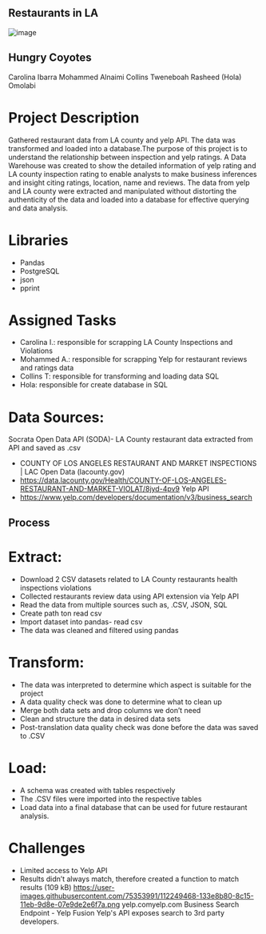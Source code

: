 
## Restaurants in LA
![image](https://user-images.githubusercontent.com/75353991/112249468-133e8b80-8c15-11eb-9d8e-07e9de2e6f7a.png)
## Hungry Coyotes
Carolina Ibarra
Mohammed Alnaimi
Collins Tweneboah
Rasheed (Hola) Omolabi	
# Project Description
Gathered restaurant  data from LA county and yelp API. The data was transformed and loaded into a database.The purpose of this project is to understand the relationship between inspection and yelp ratings. A Data Warehouse was created to show the detailed information of yelp rating and LA county inspection rating to enable analysts to make business inferences and insight citing ratings, location, name and reviews. The data from yelp and LA county were extracted and manipulated without distorting the authenticity of the data and loaded into a database for effective querying and data analysis.
# Libraries
- Pandas
- PostgreSQL
- json
- pprint
# Assigned Tasks
- Carolina I.: responsible for scrapping LA County Inspections and Violations
- Mohammed A.: responsible for scrapping Yelp for restaurant reviews and ratings data
- Collins T: responsible for transforming and loading data SQL
- Hola: responsible for create database in SQL
# Data Sources:
Socrata Open Data API (SODA)- LA County restaurant data extracted from API and saved as .csv
- COUNTY OF LOS ANGELES RESTAURANT AND MARKET INSPECTIONS | LAC Open Data (lacounty.gov)
- https://data.lacounty.gov/Health/COUNTY-OF-LOS-ANGELES-RESTAURANT-AND-MARKET-VIOLAT/8jyd-4pv9
Yelp API
- https://www.yelp.com/developers/documentation/v3/business_search
## Process
# Extract:
-	Download 2 CSV datasets related to LA County restaurants health inspections violations
-	Collected restaurants review data using API extension via Yelp API
-	Read the data from multiple sources such as, .CSV, JSON, SQL
-	Create path ton read csv
-	Import dataset into pandas- read csv
-	The data was cleaned and filtered using pandas
# Transform:
-	The data was interpreted to determine which aspect is suitable for the project
-	A data quality check was done to determine what to clean up
-	Merge both data sets and drop columns we don’t need
-	Clean and structure the data in desired data sets
-	Post-translation data quality check was done before the data was saved to .CSV
# Load:
-	A schema was created with tables respectively
-	The .CSV files were imported into the respective tables
-	Load data into a final database that can be used for future restaurant analysis.
# Challenges
-	Limited access to Yelp API
-	Results didn’t always match, therefore created a function to match results
(109 kB)
https://user-images.githubusercontent.com/75353991/112249468-133e8b80-8c15-11eb-9d8e-07e9de2e6f7a.png
yelp.comyelp.com
Business Search Endpoint - Yelp Fusion
Yelp's API exposes search to 3rd party developers.

